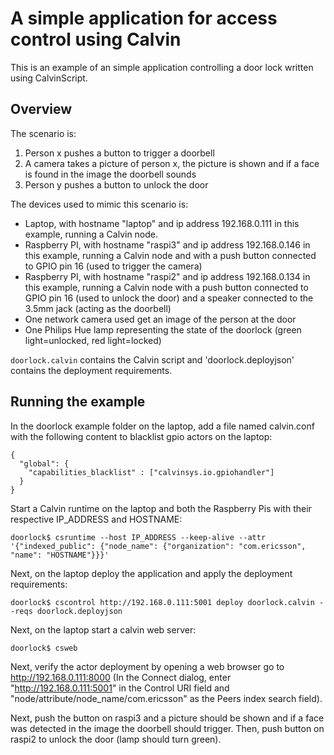 # A simple application for access control using Calvin

This is an example of an simple application controlling a door lock written using CalvinScript.

## Overview

The scenario is:

1. Person x pushes a button to trigger a doorbell
2. A camera takes a picture of person x, the picture is shown and if a face is found in the image the doorbell sounds
3. Person y pushes a button to unlock the door

The devices used to mimic this scenario is:

- Laptop, with hostname "laptop" and ip address 192.168.0.111 in this example, running a Calvin node.
- Raspberry PI, with hostname "raspi3" and ip address 192.168.0.146 in this example, running a Calvin node and with a push button connected to GPIO pin 16 (used to trigger the camera)
- Raspberry PI, with hostname "raspi2" and ip address 192.168.0.134 in this example, running a Calvin node with a push button connected to GPIO pin 16 (used to unlock the door) and a speaker connected to the 3.5mm jack (acting as the doorbell)
- One network camera used get an image of the person at the door
- One Philips Hue lamp representing the state of the doorlock (green light=unlocked, red light=locked)

`doorlock.calvin` contains the Calvin script and 'doorlock.deployjson' contains the deployment requirements.

## Running the example

In the doorlock example folder on the laptop, add a file named calvin.conf with the following content to blacklist gpio actors on the laptop:

    {
      "global": {
        "capabilities_blacklist" : ["calvinsys.io.gpiohandler"]
      }
    }

Start a Calvin runtime on the laptop and both the Raspberry Pis with their respective IP_ADDRESS and HOSTNAME:

    doorlock$ csruntime --host IP_ADDRESS --keep-alive --attr '{"indexed_public": {"node_name": {"organization": "com.ericsson", "name": "HOSTNAME"}}}'

Next, on the laptop deploy the application and apply the deployment requirements:

    doorlock$ cscontrol http://192.168.0.111:5001 deploy doorlock.calvin --reqs doorlock.deployjson

Next, on the laptop start a calvin web server:

    doorlock$ csweb

Next, verify the actor deployment by opening a web browser go to http://192.168.0.111:8000 (In the Connect dialog, enter "http://192.168.0.111:5001" in the Control URI field and "node/attribute/node_name/com.ericsson" as the Peers index search field).

Next, push the button on raspi3 and a picture should be shown and if a face was detected in the image the doorbell should trigger. Then, push button on raspi2 to unlock the door (lamp should turn green).